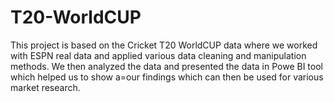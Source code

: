 # T20-WorldCUP

This project is based on the Cricket T20 WorldCUP data where we worked with ESPN real data and applied various data cleaning and manipulation methods. We then analyzed the data and presented the data in Powe BI tool which helped us to show a=our findings which can then be used for various market research.
